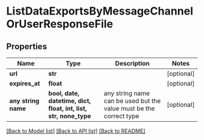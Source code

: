 # ListDataExportsByMessageChannelOrUserResponseFile


## Properties
Name | Type | Description | Notes
------------ | ------------- | ------------- | -------------
**url** | **str** |  | [optional] 
**expires_at** | **float** |  | [optional] 
**any string name** | **bool, date, datetime, dict, float, int, list, str, none_type** | any string name can be used but the value must be the correct type | [optional]

[[Back to Model list]](../README.md#documentation-for-models) [[Back to API list]](../README.md#documentation-for-api-endpoints) [[Back to README]](../README.md)


